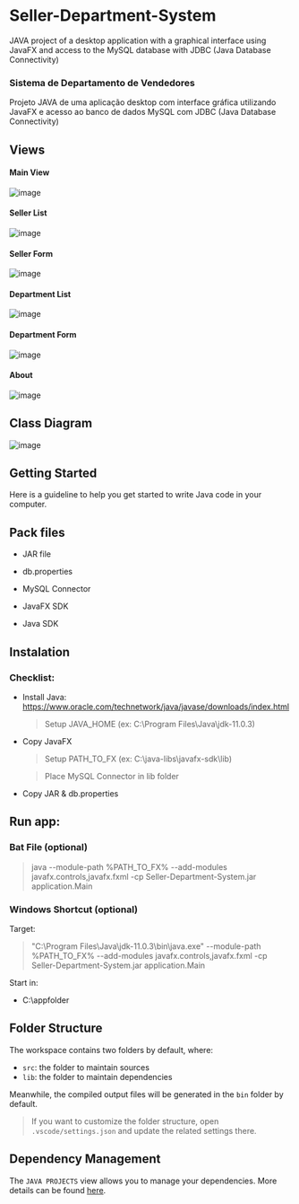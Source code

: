 # Seller-Department-System
JAVA project of a desktop application with a graphical interface using JavaFX and access to the MySQL database with JDBC (Java Database Connectivity)

### Sistema de Departamento de Vendedores
Projeto JAVA de uma aplicação desktop com interface gráfica utilizando JavaFX e acesso ao banco de dados MySQL com JDBC (Java Database Connectivity)


## Views

#### Main View

![image](https://user-images.githubusercontent.com/62666413/161444965-c2abef9b-d905-4214-93ab-f2ec6b70af2c.png)

#### Seller List
![image](https://user-images.githubusercontent.com/62666413/161445090-11504d40-2b61-4d79-a774-ec217eba4769.png)

#### Seller Form
![image](https://user-images.githubusercontent.com/62666413/161445167-3d44d4c4-fb9b-42a1-b454-f55ceb83dc8b.png)

#### Department List
![image](https://user-images.githubusercontent.com/62666413/161445209-6cda8303-351b-45cb-98e3-da84eed4610c.png)

#### Department Form
![image](https://user-images.githubusercontent.com/62666413/161445263-ff8ca9cd-e03d-4a28-ab7a-4a39dd49dedd.png)

#### About
![image](https://user-images.githubusercontent.com/62666413/161445298-59e6fdaf-66ea-45c2-9640-d8f510af517e.png)


## Class Diagram
![image](https://user-images.githubusercontent.com/62666413/161445603-677eeac3-6b9f-4663-8a8f-4698caf6259d.png)


## Getting Started

Here is a guideline to help you get started to write Java code in your computer.

## Pack files 
- JAR file

- db.properties

- MySQL Connector

- JavaFX SDK 

- Java SDK 

## Instalation

### Checklist: 
- Install Java: https://www.oracle.com/technetwork/java/javase/downloads/index.html
  > Setup JAVA_HOME (ex: C:\Program Files\Java\jdk-11.0.3) 

- Copy JavaFX 
    > Setup PATH_TO_FX (ex: C:\java-libs\javafx-sdk\lib)

    > Place MySQL Connector in lib folder 

- Copy JAR & db.properties 
## Run app: 

### Bat File (optional) 

> java --module-path %PATH_TO_FX% --add-modules javafx.controls,javafx.fxml -cp Seller-Department-System.jar application.Main

### Windows Shortcut (optional) 

Target: 
> "C:\Program Files\Java\jdk-11.0.3\bin\java.exe" --module-path %PATH_TO_FX% --add-modules 
javafx.controls,javafx.fxml -cp Seller-Department-System.jar application.Main 

Start in:
 
- C:\appfolder

## Folder Structure

The workspace contains two folders by default, where:

- `src`: the folder to maintain sources
- `lib`: the folder to maintain dependencies

Meanwhile, the compiled output files will be generated in the `bin` folder by default.

> If you want to customize the folder structure, open `.vscode/settings.json` and update the related settings there.

## Dependency Management

The `JAVA PROJECTS` view allows you to manage your dependencies. More details can be found [here](https://github.com/microsoft/vscode-java-dependency#manage-dependencies).
